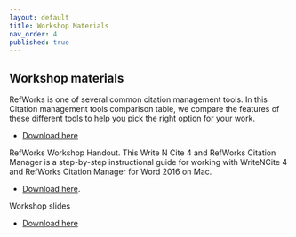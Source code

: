 ```yaml
---
layout: default
title: Workshop Materials
nav_order: 4
published: true
---
```


## Workshop materials

RefWorks is one of several common citation management tools.  In this Citation management tools comparison table, we compare the features of these different tools to help you pick the right option for your work.

- [Download here](https://github.com/ubc-library-rc/intro-refworks/blob/master/contenthandouts/CM_ComprisonTable_Printer_20191031.pdf)  


RefWorks Workshop Handout.  This Write N Cite 4 and RefWorks Citation Manager is a step-by-step instructional guide for working with WriteNCite 4 and RefWorks Citation Manager for Word 2016 on Mac.

- [Download here](https://github.com/ubc-library-rc/intro-refworks/blob/master/contenthandouts/CM_ComprisonTable_Printer_20191031.pdf).

Workshop slides 

- [Download here](https://github.com/ubc-library-rc/intro-refworks/blob/master/contenthandouts/RefWorks-Presentation-2020_2021-winter.pdf)
